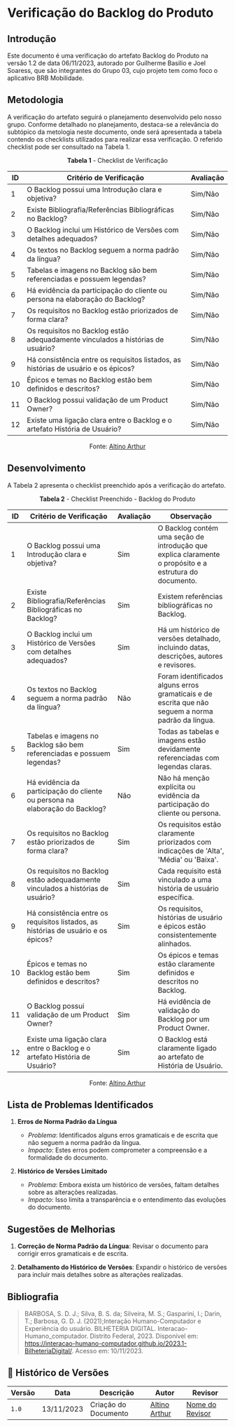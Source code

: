 # Verificação do Backlog do Produto

## Introdução
Este documento é uma verificação do artefato Backlog do Produto na versão 1.2 de data 06/11/2023, autorado por Guilherme Basilio e Joel Soaress, que são integrantes do Grupo 03, cujo projeto tem como foco o aplicativo BRB Mobilidade.

## Metodologia
A verificação do artefato seguirá o planejamento desenvolvido pelo nosso grupo. Conforme detalhado no planejamento, destaca-se a relevância do subtópico da metologia neste documento, onde será apresentada a tabela contendo os checklists utilizados para realizar essa verificação. O referido checklist pode ser consultado na Tabela 1.

<center>

**Tabela 1** - Checklist de Verificação

| ID  | Critério de Verificação                                                             | Avaliação   |
|-----|-------------------------------------------------------------------------------------|-------------|
| 1   | O Backlog possui uma Introdução clara e objetiva?                                   | Sim/Não     |
| 2   | Existe Bibliografia/Referências Bibliográficas no Backlog?                          | Sim/Não     |
| 3   | O Backlog inclui um Histórico de Versões com detalhes adequados?                    | Sim/Não     |
| 4   | Os textos no Backlog seguem a norma padrão da língua?                               | Sim/Não     |
| 5   | Tabelas e imagens no Backlog são bem referenciadas e possuem legendas?              | Sim/Não     |
| 6   | Há evidência da participação do cliente ou persona na elaboração do Backlog?        | Sim/Não     |
| 7   | Os requisitos no Backlog estão priorizados de forma clara?                          | Sim/Não     |
| 8   | Os requisitos no Backlog estão adequadamente vinculados a histórias de usuário?     | Sim/Não     |
| 9   | Há consistência entre os requisitos listados, as histórias de usuário e os épicos?  | Sim/Não     |
| 10  | Épicos e temas no Backlog estão bem definidos e descritos?                          | Sim/Não     |
| 11  | O Backlog possui validação de um Product Owner?                                     | Sim/Não     |
| 12  | Existe uma ligação clara entre o Backlog e o artefato História de Usuário?          | Sim/Não     |

Fonte: [Altino Arthur](https://github.com/arthurrochamoreira) 

</center>

## Desenvolvimento

A Tabela 2 apresenta o checklist preenchido após a verificação do artefato.

<center>

**Tabela 2** - Checklist Preenchido - Backlog do Produto

| ID  | Critério de Verificação                                                            | Avaliação   | Observação |
|-----|-------------------------------------------------------------------------------------|-------------|------------|
| 1   | O Backlog possui uma Introdução clara e objetiva?                                   | Sim         | O Backlog contém uma seção de introdução que explica claramente o propósito e a estrutura do documento. |
| 2   | Existe Bibliografia/Referências Bibliográficas no Backlog?                          | Sim         | Existem referências bibliográficas no Backlog. |
| 3   | O Backlog inclui um Histórico de Versões com detalhes adequados?                    | Sim         | Há um histórico de versões detalhado, incluindo datas, descrições, autores e revisores. |
| 4   | Os textos no Backlog seguem a norma padrão da língua?                               | Não         | Foram identificados alguns erros gramaticais e de escrita que não seguem a norma padrão da língua. |
| 5   | Tabelas e imagens no Backlog são bem referenciadas e possuem legendas?              | Sim         | Todas as tabelas e imagens estão devidamente referenciadas com legendas claras. |
| 6   | Há evidência da participação do cliente ou persona na elaboração do Backlog?        | Não         | Não há menção explícita ou evidência da participação do cliente ou persona. |
| 7   | Os requisitos no Backlog estão priorizados de forma clara?                          | Sim         | Os requisitos estão claramente priorizados com indicações de 'Alta', 'Média' ou 'Baixa'. |
| 8   | Os requisitos no Backlog estão adequadamente vinculados a histórias de usuário?     | Sim         | Cada requisito está vinculado a uma história de usuário específica. |
| 9   | Há consistência entre os requisitos listados, as histórias de usuário e os épicos?  | Sim         | Os requisitos, histórias de usuário e épicos estão consistentemente alinhados. |
| 10  | Épicos e temas no Backlog estão bem definidos e descritos?                          | Sim         | Os épicos e temas estão claramente definidos e descritos no Backlog. |
| 11  | O Backlog possui validação de um Product Owner?                                     | Sim         | Há evidência de validação do Backlog por um Product Owner. |
| 12  | Existe uma ligação clara entre o Backlog e o artefato História de Usuário?          | Sim         | O Backlog está claramente ligado ao artefato de História de Usuário. |

Fonte: [Altino Arthur](https://github.com/arthurrochamoreira) 

</center>

## Lista de Problemas Identificados

1. **Erros de Norma Padrão da Língua**
   - *Problema*: Identificados alguns erros gramaticais e de escrita que não seguem a norma padrão da língua.
   - *Impacto*: Estes erros podem comprometer a compreensão e a formalidade do documento.
  
2. **Histórico de Versões Limitado**
   - *Problema*: Embora exista um histórico de versões, faltam detalhes sobre as alterações realizadas.
   - *Impacto*: Isso limita a transparência e o entendimento das evoluções do documento.   

## Sugestões de Melhorias

1. **Correção de Norma Padrão da Língua**: Revisar o documento para corrigir erros gramaticais e de escrita.
   
2. **Detalhamento do Histórico de Versões**: Expandir o histórico de versões para incluir mais detalhes sobre as alterações realizadas.
   
## Bibliografia

> BARBOSA, S. D. J.; Silva, B. S. da; Silveira, M. S.; Gasparini, I.; Darin, T.; Barbosa, G. D. J. (2021);Interação Humano-Computador e Experiência do usuário.
> BILHETERIA DIGITAL. Interacao-Humano_computador. Distrito Federal, 2023. Disponível em: <https://interacao-humano-computador.github.io/2023.1-BilheteriaDigital/>. Acesso em: 10/11/2023.<br>

## 📑 Histórico de Versões

| Versão | Data       | Descrição                                       | Autor                                          | Revisor                                      |
| ------ | ---------- | ----------------------------------------------- | -----------------------------------------------| ---------------------------------------------|
| `1.0`  | 13/11/2023 | Criação do Documento | [Altino Arthur](https://github.com/arthurrochamoreira)  | [Nome do Revisor](https://github.com/) |
